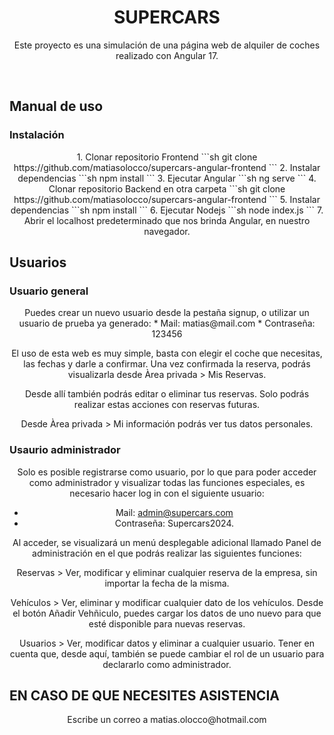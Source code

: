 <h1 align="center">SUPERCARS</h1>

<p align="center">
Este proyecto es una simulación de una página web de alquiler de coches realizado con Angular 17.
 </p>

<br />

## Manual de uso


### Instalación

<div align="center">
1. Clonar repositorio Frontend
   ```sh
   git clone https://github.com/matiasolocco/supercars-angular-frontend
   ```
2. Instalar dependencias
   ```sh
   npm install
   ```
3. Ejecutar Angular
   ```sh
   ng serve
   ```
4. Clonar repositorio Backend en otra carpeta
   ```sh
   git clone https://github.com/matiasolocco/supercars-angular-frontend
   ```
5.  Instalar dependencias
   ```sh
   npm install
   ```
6.  Ejecutar Nodejs
   ```sh
   node index.js
   ```    
7. Abrir el localhost predeterminado que nos brinda Angular, en nuestro navegador.  
</div> 


## Usuarios

### Usuario general

<div align="center">
Puedes crear un nuevo usuario desde la pestaña signup, o utilizar un usuario de prueba ya generado:
* Mail: matias@mail.com
* Contraseña: 123456

El uso de esta web es muy simple, basta con elegir el coche que necesitas, las fechas y darle a confirmar.
Una vez confirmada la reserva, podrás visualizarla desde Àrea privada > Mis Reservas.

Desde allí también podrás editar o eliminar tus reservas. Solo podrás realizar estas acciones con reservas futuras.

Desde Àrea privada > Mi información podrás ver tus datos personales.
</div>


### Usaurio administrador

<div align="center">
Solo es posible registrarse como usuario, por lo que para poder acceder como administrador y visualizar todas las funciones especiales, es necesario hacer log in con el siguiente usuario:

* Mail: admin@supercars.com
* Contraseña: Supercars2024.

Al acceder, se visualizará un menú desplegable adicional llamado Panel de administración en el que podrás realizar las siguientes funciones:

Reservas > Ver, modificar y eliminar cualquier reserva de la empresa, sin importar la fecha de la misma.

Vehículos > Ver, eliminar y modificar cualquier dato de los vehículos. Desde el botón Añadir Vehñiculo, puedes cargar los datos de uno nuevo para que esté disponible para nuevas reservas.

Usuarios > Ver, modificar datos y eliminar a cualquier usuario. Tener en cuenta que, desde aquí, también se puede cambiar el rol de un usuario para declararlo como administrador.
</div>

## EN CASO DE QUE NECESITES ASISTENCIA

<div align="center">
Escribe un correo a matias.olocco@hotmail.com
</div>
